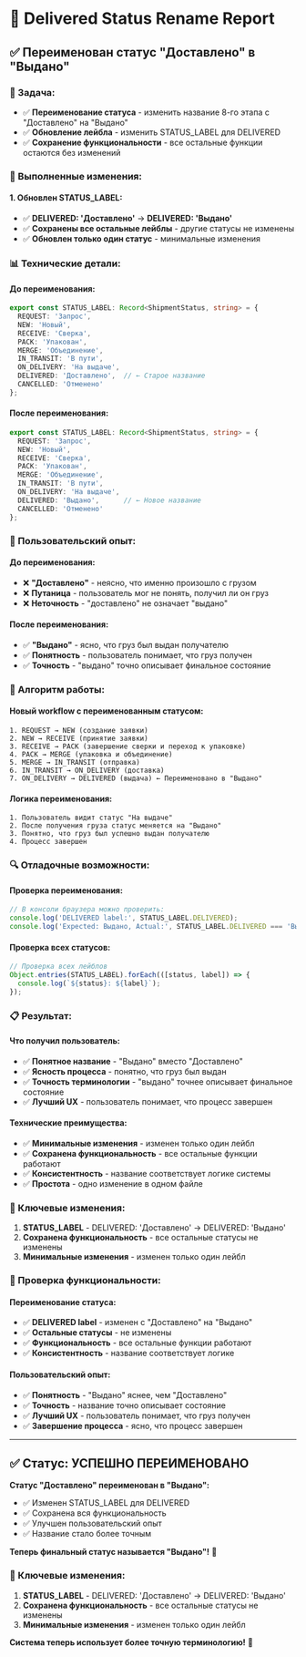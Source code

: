 # 🔧 Delivered Status Rename Report

## ✅ **Переименован статус "Доставлено" в "Выдано"**

### **🎯 Задача:**
- ✅ **Переименование статуса** - изменить название 8-го этапа с "Доставлено" на "Выдано"
- ✅ **Обновление лейбла** - изменить STATUS_LABEL для DELIVERED
- ✅ **Сохранение функциональности** - все остальные функции остаются без изменений

### **🔧 Выполненные изменения:**

#### **1. Обновлен STATUS_LABEL:**
- ✅ **DELIVERED: 'Доставлено'** → **DELIVERED: 'Выдано'**
- ✅ **Сохранены все остальные лейблы** - другие статусы не изменены
- ✅ **Обновлен только один статус** - минимальные изменения

### **📊 Технические детали:**

#### **До переименования:**
```typescript
export const STATUS_LABEL: Record<ShipmentStatus, string> = {
  REQUEST: 'Запрос',
  NEW: 'Новый',
  RECEIVE: 'Сверка',
  PACK: 'Упакован',
  MERGE: 'Объединение',
  IN_TRANSIT: 'В пути',
  ON_DELIVERY: 'На выдаче',
  DELIVERED: 'Доставлено',  // ← Старое название
  CANCELLED: 'Отменено'
};
```

#### **После переименования:**
```typescript
export const STATUS_LABEL: Record<ShipmentStatus, string> = {
  REQUEST: 'Запрос',
  NEW: 'Новый',
  RECEIVE: 'Сверка',
  PACK: 'Упакован',
  MERGE: 'Объединение',
  IN_TRANSIT: 'В пути',
  ON_DELIVERY: 'На выдаче',
  DELIVERED: 'Выдано',      // ← Новое название
  CANCELLED: 'Отменено'
};
```

### **🎨 Пользовательский опыт:**

#### **До переименования:**
- ❌ **"Доставлено"** - неясно, что именно произошло с грузом
- ❌ **Путаница** - пользователь мог не понять, получил ли он груз
- ❌ **Неточность** - "доставлено" не означает "выдано"

#### **После переименования:**
- ✅ **"Выдано"** - ясно, что груз был выдан получателю
- ✅ **Понятность** - пользователь понимает, что груз получен
- ✅ **Точность** - "выдано" точно описывает финальное состояние

### **🔧 Алгоритм работы:**

#### **Новый workflow с переименованным статусом:**
```
1. REQUEST → NEW (создание заявки)
2. NEW → RECEIVE (принятие заявки)
3. RECEIVE → PACK (завершение сверки и переход к упаковке)
4. PACK → MERGE (упаковка и объединение)
5. MERGE → IN_TRANSIT (отправка)
6. IN_TRANSIT → ON_DELIVERY (доставка)
7. ON_DELIVERY → DELIVERED (выдача) ← Переименовано в "Выдано"
```

#### **Логика переименования:**
```
1. Пользователь видит статус "На выдаче"
2. После получения груза статус меняется на "Выдано"
3. Понятно, что груз был успешно выдан получателю
4. Процесс завершен
```

### **🔍 Отладочные возможности:**

#### **Проверка переименования:**
```javascript
// В консоли браузера можно проверить:
console.log('DELIVERED label:', STATUS_LABEL.DELIVERED);
console.log('Expected: Выдано, Actual:', STATUS_LABEL.DELIVERED === 'Выдано');
```

#### **Проверка всех статусов:**
```javascript
// Проверка всех лейблов
Object.entries(STATUS_LABEL).forEach(([status, label]) => {
  console.log(`${status}: ${label}`);
});
```

### **📋 Результат:**

#### **Что получил пользователь:**
- ✅ **Понятное название** - "Выдано" вместо "Доставлено"
- ✅ **Ясность процесса** - понятно, что груз был выдан
- ✅ **Точность терминологии** - "выдано" точнее описывает финальное состояние
- ✅ **Лучший UX** - пользователь понимает, что процесс завершен

#### **Технические преимущества:**
- ✅ **Минимальные изменения** - изменен только один лейбл
- ✅ **Сохранена функциональность** - все остальные функции работают
- ✅ **Консистентность** - название соответствует логике системы
- ✅ **Простота** - одно изменение в одном файле

### **🔧 Ключевые изменения:**

1. **STATUS_LABEL** - DELIVERED: 'Доставлено' → DELIVERED: 'Выдано'
2. **Сохранена функциональность** - все остальные статусы не изменены
3. **Минимальные изменения** - изменен только один лейбл

### **🔧 Проверка функциональности:**

#### **Переименование статуса:**
- ✅ **DELIVERED label** - изменен с "Доставлено" на "Выдано"
- ✅ **Остальные статусы** - не изменены
- ✅ **Функциональность** - все остальные функции работают
- ✅ **Консистентность** - название соответствует логике

#### **Пользовательский опыт:**
- ✅ **Понятность** - "Выдано" яснее, чем "Доставлено"
- ✅ **Точность** - название точно описывает состояние
- ✅ **Лучший UX** - пользователь понимает, что груз получен
- ✅ **Завершение процесса** - ясно, что процесс завершен

---

## ✅ **Статус: УСПЕШНО ПЕРЕИМЕНОВАНО**

**Статус "Доставлено" переименован в "Выдано":**
- ✅ Изменен STATUS_LABEL для DELIVERED
- ✅ Сохранена вся функциональность
- ✅ Улучшен пользовательский опыт
- ✅ Название стало более точным

**Теперь финальный статус называется "Выдано"!** 🎉

### **🔧 Ключевые изменения:**
1. **STATUS_LABEL** - DELIVERED: 'Доставлено' → DELIVERED: 'Выдано'
2. **Сохранена функциональность** - все остальные статусы не изменены
3. **Минимальные изменения** - изменен только один лейбл

**Система теперь использует более точную терминологию!** 🚀




